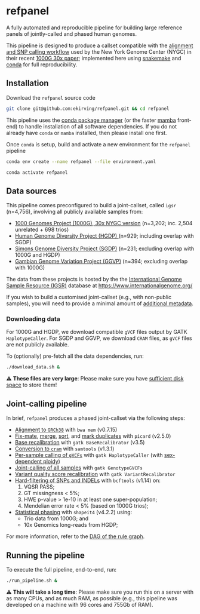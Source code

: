 # refpanel
A fully automated and reproducible pipeline for building large reference panels of jointly-called and phased human 
genomes.

This pipeline is designed to produce a callset compatible with the [alignment and SNP calling workflow](
http://ftp.1000genomes.ebi.ac.uk/vol1/ftp/data_collections/1000G_2504_high_coverage/20190405_NYGC_b38_pipeline_description.pdf) 
used by the New York Genome Center (NYGC) in their recent [1000G 30x paper](
https://www.biorxiv.org/content/10.1101/2021.02.06.430068); implemented here using [snakemake](https://snakemake.readthedocs.io/en/stable/)
and [conda](https://docs.conda.io/projects/conda/en/latest/) for full reproducibility.


## Installation

Download the `refpanel` source code
```bash
git clone git@github.com:ekirving/refpanel.git && cd refpanel
```

This pipeline uses the [conda package manager](https://docs.conda.io/projects/conda/en/latest/index.html) (or the 
faster [mamba](https://mamba.readthedocs.io/en/latest/index.html) front-end) to handle installation of all software 
dependencies. If you do not already have `conda` or `mamba` installed, then please install one first.

Once `conda` is setup, build and activate a new environment for the `refpanel` pipeline
```bash
conda env create --name refpanel --file environment.yaml
```
```bash
conda activate refpanel
```

## Data sources

This pipeline comes preconfigured to build a joint-callset, called `igsr` (n=4,756), involving all publicly available samples from:
* [1000 Genomes Project (1000G), 30x NYGC version](https://doi.org/10.1101/2021.02.06.430068) (n=3,202; inc. 2,504 unrelated + 698 trios)
* [Human Genome Diversity Project (HGDP) ](https://doi.org/10.1126/science.aay5012) (n=929; including overlap with SGDP)
* [Simons Genome Diversity Project (SGDP)](https://doi.org/10.1038/nature18964) (n=231; excluding overlap with 1000G and HGDP)
* [Gambian Genome Variation Project (GGVP)](https://doi.org/10.1038/s41467-019-13480-z) (n=394; excluding overlap with 1000G)

The data from these projects is hosted by the the [International Genome Sample Resource (IGSR)](
https://doi.org/10.1093/nar/gkw829) database at https://www.internationalgenome.org/  

If you wish to build a customised joint-callset (e.g., with non-public samples), you will need to provide a minimal 
amount of [additional metadata](docs/config.md).

### Downloading data

For 1000G and HGDP, we download compatible `gVCF` files output by GATK `HaplotypeCaller`. For SGDP and GGVP,
we download `CRAM` files, as `gVCF` files are not publicly available.

To (optionally) pre-fetch all the data dependencies, run:
```bash
./download_data.sh &
```

:warning: **These files are very large**: Please make sure you have [sufficient disk space](docs/diskspace.md) to store them!

## Joint-calling pipeline

In brief, `refpanel` produces a phased joint-callset via the following steps:
* [Alignment to `GRCh38`](rules/02-align.smk#L25) with `bwa mem` (v0.7.15)
* [Fix-mate](rules/02-align.smk#L57), [merge](rules/02-align.smk#L91), [sort](rules/02-align.smk#L119), and [mark duplicates](rules/02-align.smk#L146) with `picard` (v2.5.0)
* [Base recalibration](rules/02-align.smk#L176) with `gatk BaseRecalibrator` (v3.5)
* [Conversion to `cram`](rules/02-align.smk#L248) with `samtools` (v1.3.1)
* [Per-sample calling of `gVCFs`](rules/03-call.smk#L22) with `gatk HaplotypeCaller` (with [sex-dependent ploidy](https://ftp.1000genomes.ebi.ac.uk/vol1/ftp/data_collections/1000G_2504_high_coverage/working/20190425_NYGC_GATK/raw_calls_updated/README_2021November05_NYGCrawcalls_updated.docx))
* [Joint-calling of all samples](rules/04-joint-call.smk#L41) with `gatk GenotypeGVCFs`
* [Variant quality score recalibration](rules/04-joint-call.smk#L123) with `gatk VariantRecalibrator`
* [Hard-filtering of SNPs and INDELs](rules/04-joint-call.smk#L358) with `bcftools` (v1.14) on:
  1) VQSR PASS;
  2) GT missingness < 5%; 
  3) HWE p-value > 1e-10 in at least one super-population;
  4) Mendelian error rate < 5% (based on 1000G trios);
* [Statistical phasing](rules/05-phase.smk#L24) with `shapeit4` (v4.2.2) using:
  * Trio data from 1000G; and
  * 10x Genomics long-reads from HGDP;

For more information, refer to the [DAG of the rule graph](docs/rulegraph.pdf).

## Running the pipeline

To execute the full pipeline, end-to-end, run:
```bash
./run_pipeline.sh &
```

:warning: **This will take a long time**: Please make sure you run this on a server with as many CPUs, and as much RAM, 
as possible (e.g., this pipeline was developed on a machine with 96 cores and 755Gb of RAM).
